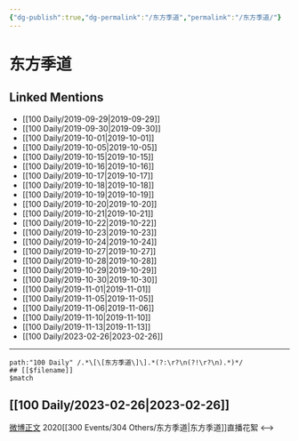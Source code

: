 ```yaml
---
{"dg-publish":true,"dg-permalink":"/东方季道","permalink":"/东方季道/"}
---
```


# 东方季道

## Linked Mentions
- [[100 Daily/2019-09-29\|2019-09-29]]
- [[100 Daily/2019-09-30\|2019-09-30]]
- [[100 Daily/2019-10-01\|2019-10-01]]
- [[100 Daily/2019-10-05\|2019-10-05]]
- [[100 Daily/2019-10-15\|2019-10-15]]
- [[100 Daily/2019-10-16\|2019-10-16]]
- [[100 Daily/2019-10-17\|2019-10-17]]
- [[100 Daily/2019-10-18\|2019-10-18]]
- [[100 Daily/2019-10-19\|2019-10-19]]
- [[100 Daily/2019-10-20\|2019-10-20]]
- [[100 Daily/2019-10-21\|2019-10-21]]
- [[100 Daily/2019-10-22\|2019-10-22]]
- [[100 Daily/2019-10-23\|2019-10-23]]
- [[100 Daily/2019-10-24\|2019-10-24]]
- [[100 Daily/2019-10-27\|2019-10-27]]
- [[100 Daily/2019-10-28\|2019-10-28]]
- [[100 Daily/2019-10-29\|2019-10-29]]
- [[100 Daily/2019-10-30\|2019-10-30]]
- [[100 Daily/2019-11-01\|2019-11-01]]
- [[100 Daily/2019-11-05\|2019-11-05]]
- [[100 Daily/2019-11-06\|2019-11-06]]
- [[100 Daily/2019-11-10\|2019-11-10]]
- [[100 Daily/2019-11-13\|2019-11-13]]
- [[100 Daily/2023-02-26\|2023-02-26]]


---

```expander
path:"100 Daily" /.*\[\[东方季道\]\].*(?:\r?\n(?!\r?\n).*)*/
## [[$filename]]
$match
```
## [[100 Daily/2023-02-26\|2023-02-26]]
[微博正文](https://weibo.com/detail/4872684893376601) 2020[[300 Events/304 Others/东方季道\|东方季道]]直播花絮
<-->